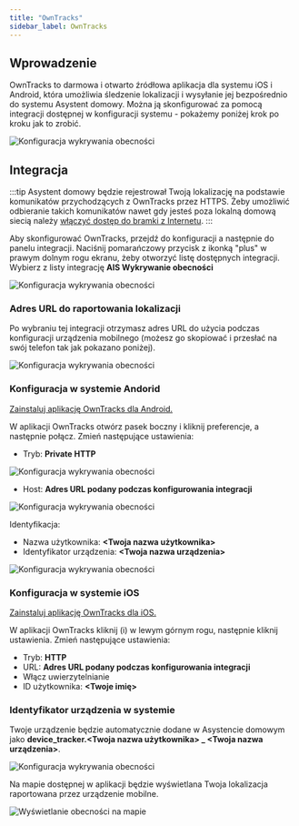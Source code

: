 ```yaml
---
title: "OwnTracks"
sidebar_label: OwnTracks
---
```


## Wprowadzenie

OwnTracks to darmowa i otwarto źródłowa aplikacja dla systemu iOS i Android, która umożliwia śledzenie lokalizacji i wysyłanie jej bezpośrednio do systemu Asystent domowy. Można ją skonfigurować za pomocą integracji dostępnej w konfiguracji systemu - pokażemy poniżej krok po kroku jak to zrobić.

![Konfiguracja wykrywania obecności](/img/en/bramka/presence_detection_0.png)


## Integracja

:::tip
Asystent domowy będzie rejestrował Twoją lokalizację na podstawie komunikatów przychodzących z OwnTracks przez HTTPS. Żeby umożliwić odbieranie takich komunikatów nawet gdy jesteś poza lokalną domową siecią należy [włączyć dostęp  do bramki z Internetu](/docs/ais_bramka_remote_www_index).
:::

Aby skonfigurować OwnTracks, przejdź do konfiguracji a następnie do panelu integracji. Naciśnij pomarańczowy przycisk z ikonką "plus" w prawym dolnym rogu ekranu, żeby otworzyć listę dostępnych integracji. Wybierz z listy integrację **AIS Wykrywanie obecności**

![Konfiguracja wykrywania obecności](/img/en/bramka/presence_detection_1.png)

### Adres URL do raportowania lokalizacji

Po wybraniu tej integracji otrzymasz adres URL do użycia podczas konfiguracji urządzenia mobilnego (możesz go skopiować i przesłać na swój telefon tak jak pokazano poniżej).

![Konfiguracja wykrywania obecności](/img/en/bramka/presence_detection_2.png)


### Konfiguracja w systemie Andorid

 <a href="https://play.google.com/store/apps/details?id=org.owntracks.android" target="_blank">Zainstaluj aplikację OwnTracks dla Android.</a>

W aplikacji OwnTracks otwórz pasek boczny i kliknij preferencje, a następnie połącz. Zmień następujące ustawienia:

- Tryb: **Private HTTP**

![Konfiguracja wykrywania obecności](/img/en/bramka/presence_detection_3.png)

- Host: **Adres URL podany podczas konfigurowania integracji**

![Konfiguracja wykrywania obecności](/img/en/bramka/presence_detection_4.png)

Identyfikacja:
- Nazwa użytkownika: **<Twoja nazwa użytkownika>**
- Identyfikator urządzenia: **<Twoja nazwa urządzenia>**


![Konfiguracja wykrywania obecności](/img/en/bramka/presence_detection_5.png)


### Konfiguracja w systemie iOS

 <a href="https://itunes.apple.com/us/app/owntracks/id692424691?mt=8" target="_blank">Zainstaluj aplikację OwnTracks dla iOS.</a>

W aplikacji OwnTracks kliknij (i) w lewym górnym rogu, następnie kliknij ustawienia. Zmień następujące ustawienia:

- Tryb: **HTTP**
- URL: **Adres URL podany podczas konfigurowania integracji**
- Włącz uwierzytelnianie
- ID użytkownika: **<Twoje imię>**

### Identyfikator urządzenia w systemie

Twoje urządzenie będzie automatycznie dodane w Asystencie domowym jako **device_tracker.<Twoja nazwa użytkownika> _ <Twoja nazwa urządzenia>**.

![Konfiguracja wykrywania obecności](/img/en/bramka/presence_detection_6.png)


Na mapie dostępnej w aplikacji będzie wyświetlana Twoja lokalizacja raportowana przez urządzenie mobilne.

![Wyświetlanie obecności na mapie](/img/en/bramka/presence_detection_7.png)
